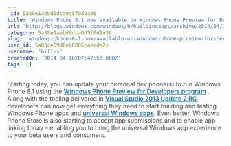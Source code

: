 ```yaml
---
_id: 5a88e1aebd6dca0d5f0d2a36
title: "Windows Phone 8.1 now available on Windows Phone Preview for Developers"
url: 'http://blogs.windows.com/windows/b/buildingapps/archive/2014/04/14/windows-phone-8-1-now-available-on-windows-phone-preview-for-developers.aspx'
category: 5a88e1aebd6dca0d5f0d2a36
slug: 'windows-phone-8-1-now-available-on-windows-phone-preview-for-developers'
user_id: 5a83ce59d6eb0005c4ecda2c
username: 'bill-s'
createdOn: '2014-04-18T07:47:53.000Z'
tags: []
---
```


<span style="color: #454545;">Starting today, you can update your personal dev phone(s) to run Windows Phone 8.1 using the </span><a style="font-weight: 600; color: #1570a6;" href="https://dev.windowsphone.com/en-us/featured/devpreview">Windows Phone Preview for Developers program</a><span style="color: #454545;"> . Along with the tooling delivered in </span><a style="font-weight: 600; color: #1570a6;" href="http://go.microsoft.com/fwlink/?LinkId=394169">Visual Studio 2013 Update 2 RC</a><span style="color: #454545;">, developers can now get everything they need to start building and testing Windows Phone apps and </span><a style="font-weight: 600; color: #1570a6;" href="http://blogs.windows.com/windows/b/buildingapps/archive/2014/04/02/extending-platform-commonality-through-universal-windows-apps.aspx">universal Windows apps</a><span style="color: #454545;">. Even better, Windows Phone Store is also starting to accept app submissions and to enable app linking today – enabling you to bring the universal Windows app experience to your beta users and consumers.</span>
